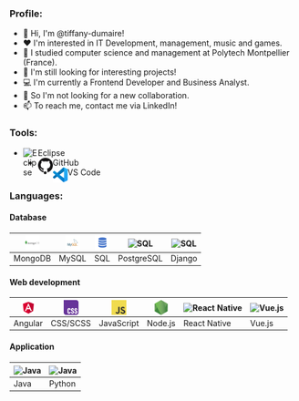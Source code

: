 ### Profile:
- 👋 Hi, I'm @tiffany-dumaire!
- ❤️ I'm interested in IT Development, management, music and games.
- 📖 I studied computer science and management at Polytech Montpellier (France).
- 🔎 I'm still looking for interesting projects!
- 💻 I'm currently a Frontend Developer and Business Analyst.
- 💞️ So I'm not looking for a new collaboration.
- 📫 To reach me, contact me via LinkedIn!

### Tools:
- <img align="left" alt="Eclipse" width="26px" src="https://www.eclipse.org/downloads/assets/public/images/logo-eclipse.png" /> Eclipse
- <img align="left" alt="GitHub" width="26px" src="https://raw.githubusercontent.com/github/explore/78df643247d429f6cc873026c0622819ad797942/topics/github/github.png" /> GitHub
- <img align="left" alt="Visual Studio Code" width="26px" src="https://raw.githubusercontent.com/github/explore/80688e429a7d4ef2fca1e82350fe8e3517d3494d/topics/visual-studio-code/visual-studio-code.png" /> VS Code

### Languages:
#### Database
| <img align="center" alt="MongoDB" width="26px" src="https://raw.githubusercontent.com/github/explore/80688e429a7d4ef2fca1e82350fe8e3517d3494d/topics/mongodb/mongodb.png" /> | <img align="center" alt="MySQL" width="26px" src="https://raw.githubusercontent.com/github/explore/80688e429a7d4ef2fca1e82350fe8e3517d3494d/topics/mysql/mysql.png" /> | <img align="center" alt="SQL" width="26px" src="https://raw.githubusercontent.com/github/explore/80688e429a7d4ef2fca1e82350fe8e3517d3494d/topics/sql/sql.png" /> | <img align="center" alt="SQL" width="26px" src="https://www.impulsmap.fr/wp-content/uploads/2016/07/LogoPostgreSql100reel-270x300.png" /> | <img align="center" alt="SQL" width="26px" src="https://i0.wp.com/www.opengis.ch/wp-content/uploads/2020/04/django-python-logo.png?w=500&ssl=1" /> |
|----|----|----|----|----|
| MongoDB | MySQL | SQL | PostgreSQL | Django |

#### Web development
| <img align="center" alt="Angular" width="26px" src="https://raw.githubusercontent.com/github/explore/80688e429a7d4ef2fca1e82350fe8e3517d3494d/topics/angular/angular.png" /> | <img align="center" alt="CSS3" width="26px" src="https://raw.githubusercontent.com/github/explore/80688e429a7d4ef2fca1e82350fe8e3517d3494d/topics/css/css.png" /> | <img align="center" alt="JavaScript" width="26px" src="https://raw.githubusercontent.com/github/explore/80688e429a7d4ef2fca1e82350fe8e3517d3494d/topics/javascript/javascript.png" /> | <img align="center" alt="Node.js" width="26px" src="https://raw.githubusercontent.com/github/explore/80688e429a7d4ef2fca1e82350fe8e3517d3494d/topics/nodejs/nodejs.png" /> | <img align="center" alt="React Native" width="26px" src="https://d33wubrfki0l68.cloudfront.net/554c3b0e09cf167f0281fda839a5433f2040b349/ecfc9/img/header_logo.svg" /> | <img align="center" alt="Vue.js" width="26px" src="https://router.vuejs.org/logo.png" /> |
|----|----|----|----|----|----|
| Angular | CSS/SCSS | JavaScript | Node.js | React Native | Vue.js |

#### Application
| <img align="center" alt="Java" width="26px" src="https://upload.wikimedia.org/wikipedia/de/thumb/e/e1/Java-Logo.svg/243px-Java-Logo.svg.png?20061221200047" /> |  <img align="center" alt="Java" width="26px" src="https://images.icon-icons.com/2699/PNG/512/python_logo_icon_168886.png" /> |
|----|----|
| Java | Python |



<!---
tiffany-dumaire/tiffany-dumaire is a ✨ special ✨ repository because its `README.md` (this file) appears on your GitHub profile.
You can click the Preview link to take a look at your changes.
--->
